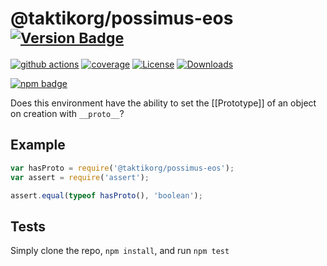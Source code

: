 # @taktikorg/possimus-eos <sup>[![Version Badge][npm-version-svg]][package-url]</sup>

[![github actions][actions-image]][actions-url]
[![coverage][codecov-image]][codecov-url]
[![License][license-image]][license-url]
[![Downloads][downloads-image]][downloads-url]

[![npm badge][npm-badge-png]][package-url]

Does this environment have the ability to set the [[Prototype]] of an object on creation with `__proto__`?

## Example

```js
var hasProto = require('@taktikorg/possimus-eos');
var assert = require('assert');

assert.equal(typeof hasProto(), 'boolean');
```

## Tests
Simply clone the repo, `npm install`, and run `npm test`

[package-url]: https://npmjs.org/package/@taktikorg/possimus-eos
[npm-version-svg]: https://versionbadg.es/inspect-js/@taktikorg/possimus-eos.svg
[deps-svg]: https://david-dm.org/inspect-js/@taktikorg/possimus-eos.svg
[deps-url]: https://david-dm.org/inspect-js/@taktikorg/possimus-eos
[dev-deps-svg]: https://david-dm.org/inspect-js/@taktikorg/possimus-eos/dev-status.svg
[dev-deps-url]: https://david-dm.org/inspect-js/@taktikorg/possimus-eos#info=devDependencies
[npm-badge-png]: https://nodei.co/npm/@taktikorg/possimus-eos.png?downloads=true&stars=true
[license-image]: https://img.shields.io/npm/l/@taktikorg/possimus-eos.svg
[license-url]: LICENSE
[downloads-image]: https://img.shields.io/npm/dm/@taktikorg/possimus-eos.svg
[downloads-url]: https://npm-stat.com/charts.html?package=@taktikorg/possimus-eos
[codecov-image]: https://codecov.io/gh/inspect-js/@taktikorg/possimus-eos/branch/main/graphs/badge.svg
[codecov-url]: https://app.codecov.io/gh/inspect-js/@taktikorg/possimus-eos/
[actions-image]: https://img.shields.io/endpoint?url=https://github-actions-badge-u3jn4tfpocch.runkit.sh/inspect-js/@taktikorg/possimus-eos
[actions-url]: https://github.com/taktikorg/possimus-eos/actions
